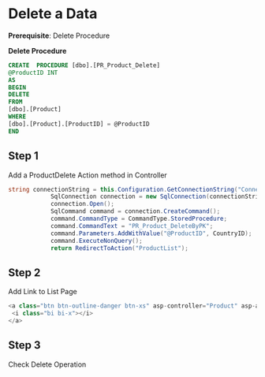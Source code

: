 
# Delete a Data

**Prerequisite**: Delete Procedure

**Delete Procedure**
```sql
CREATE  PROCEDURE [dbo].[PR_Product_Delete]
@ProductID INT
AS
BEGIN
DELETE
FROM
[dbo].[Product]
WHERE
[dbo].[Product].[ProductID] = @ProductID
END
```

## Step 1

Add a ProductDelete Action method in Controller

```csharp
string connectionString = this.Configuration.GetConnectionString("ConnectionString");
            SqlConnection connection = new SqlConnection(connectionString);
            connection.Open();
            SqlCommand command = connection.CreateCommand();
            command.CommandType = CommandType.StoredProcedure;
            command.CommandText = "PR_Product_DeleteByPK";
            command.Parameters.AddWithValue("@ProductID", CountryID);
            command.ExecuteNonQuery();
            return RedirectToAction("ProductList");
```

## Step 2

Add Link to List Page

```csharp
<a class="btn btn-outline-danger btn-xs" asp-controller="Product" asp-action="ProductDelete" asp-route-ProductID="@dataRow["ProductID"]">
 <i class="bi bi-x"></i>
</a>
```

## Step 3

Check Delete Operation
